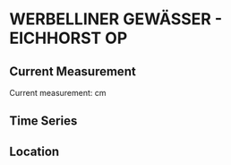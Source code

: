 # WERBELLINER GEWÄSSER - EICHHORST OP

## Current Measurement

Current measurement: <Value topic="rivers/pegel-online/WbG/EICHHORST OP/measurementValue"/> cm

## Time Series

<TimeSeries topic="rivers/pegel-online/WbG/EICHHORST OP/measurementValue" period="week" />

## Location

<WorldMap>
  <Marker lat="52.89113758274906" lon="13.639018588154324" labelTopic="rivers/pegel-online/WbG/EICHHORST OP" />
</WorldMap>

